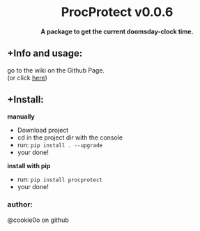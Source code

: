 <div align=center>
  
  # ProcProtect v0.0.6
  
  **A package to get the current doomsday-clock time.**
</div>

## +Info and usage:
go to the wiki on the Github Page.  
(or click [here](https://github.com/cookie0o/ProcProtect/wiki))

## +Install:
**manually**
- Download project
- cd in the project dir with the console
- run: `pip install . --upgrade`
- your done!

**install with pip**
- run: `pip install procprotect`
- your done!


### author:
@cookie0o on github
